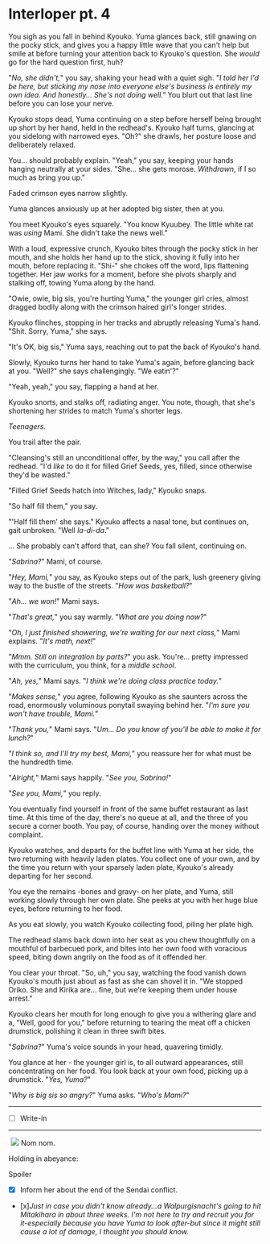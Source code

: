 # Interloper pt. 4

You sigh as you fall in behind Kyouko. Yuma glances back, still gnawing on the pocky stick, and gives you a happy little wave that you can't help but smile at before turning your attention back to Kyouko's question. She *would* go for the hard question first, huh?

"*No, she didn't,*" you say, shaking your head with a quiet sigh. "*I told her I'd be here, but sticking my nose into everyone else's business is entirely my own idea. And honestly... She's not doing well."* You blurt out that last line before you can lose your nerve.

Kyouko stops dead, Yuma continuing on a step before herself being brought up short by her hand, held in the redhead's. Kyouko half turns, glancing at you sidelong with narrowed eyes. "Oh?" she drawls, her posture loose and deliberately relaxed.

You... should probably explain. "Yeah," you say, keeping your hands hanging neutrally at your sides. "She... she gets morose. *Withdrawn*, if I so much as bring you up."

Faded crimson eyes narrow slightly.

Yuma glances anxiously up at her adopted big sister, then at you.

You meet Kyouko's eyes squarely. "You know Kyuubey. The little white rat was *using* Mami. She didn't take the news well."

With a loud, expressive crunch, Kyouko bites through the pocky stick in her mouth, and she holds her hand up to the stick, shoving it fully into her mouth, before replacing it. "Shi-" she chokes off the word, lips flattening together. Her jaw works for a moment, before she pivots sharply and stalking off, towing Yuma along by the hand.

"Owie, owie, big sis, you're hurting Yuma," the younger girl cries, almost dragged bodily along with the crimson haired girl's longer strides.

Kyouko flinches, stopping in her tracks and abruptly releasing Yuma's hand. "Shit. Sorry, Yuma," she says.

"It's OK, big sis," Yuma says, reaching out to pat the back of Kyouko's hand.

Slowly, Kyouko turns her hand to take Yuma's again, before glancing back at you. "Well?" she says challengingly. "We eatin'?"

"Yeah, yeah," you say, flapping a hand at her.

Kyouko snorts, and stalks off, radiating anger. You note, though, that she's shortening her strides to match Yuma's shorter legs.

*Teenagers.*

You trail after the pair.

"Cleansing's still an unconditional offer, by the way," you call after the redhead. "I'd *like* to do it for filled Grief Seeds, yes, filled, since otherwise they'd be wasted."

"Filled Grief Seeds hatch into Witches, lady," Kyouko snaps.

"So half fill them," you say.

"'Half fill them' she says." Kyouko affects a nasal tone, but continues on, gait unbroken. "Well *la-di-da*."

... She probably can't afford that, can she? You fall silent, continuing on.

"*Sabrina?*" Mami, of course.

"*Hey, Mami,*" you say, as Kyouko steps out of the park, lush greenery giving way to the bustle of the streets. "*How was basketball?*"

"*Ah... we won!*" Mami says.

"*That's great,*" you say warmly. "*What are you doing now?*"

"*Oh, I just finished showering, we're waiting for our next class,*" Mami explains. "*It's math, next!*"

"*Mmm. Still on integration by parts?*" you ask. You're... pretty impressed with the curriculum, you think, for a *middle school*.

"*Ah, yes,*" Mami says. "*I think we're doing class practice today.*"

"*Makes sense,*" you agree, following Kyouko as she saunters across the road, enormously voluminous ponytail swaying behind her. "*I'm sure you won't have trouble, Mami.*"

"*Thank you,*" Mami says. "*Um... Do you know of you'll be able to make it for lunch?*"

"*I think so, and I'll try my best, Mami,*" you reassure her for what must be the hundredth time.

"*Alright,*" Mami says happily. "*See you, Sabrina!*"

"*See you, Mami,*" you reply.

You eventually find yourself in front of the same buffet restaurant as last time. At this time of the day, there's no queue at all, and the three of you secure a corner booth. You pay, of course, handing over the money without complaint.

Kyouko watches, and departs for the buffet line with Yuma at her side, the two returning with heavily laden plates. You collect one of your own, and by the time you return with your sparsely laden plate, Kyouko's already departing for her second.

You eye the remains -bones and gravy- on her plate, and Yuma, still working slowly through her own plate. She peeks at you with her huge blue eyes, before returning to her food.

As you eat slowly, you watch Kyouko collecting food, piling her plate high.

The redhead slams back down into her seat as you chew thoughtfully on a mouthful of barbecued pork, and bites into her own food with voracious speed, biting down angrily on the food as of it offended her.

You clear your throat. "So, uh," you say, watching the food vanish down Kyouko's mouth just about as fast as she can shovel it in. "We stopped Oriko. She and Kirika are... fine, but we're keeping them under house arrest."

Kyouko clears her mouth for long enough to give you a withering glare and a, "Well, good for you," before returning to tearing the meat off a chicken drumstick, polishing it clean in three swift bites.

"*Sabrina?*" Yuma's voice sounds in your head, quavering timidly.

You glance at her - the younger girl is, to all outward appearances, still concentrating on her food. You look back at your own food, picking up a drumstick. "*Yes, Yuma?*"

"*Why is big sis so angry?*" Yuma asks. "*Who's Mami?*"

---

- [ ] Write-in

---

![](data:image/gif;base64,R0lGODlhAQABAIAAAAAAAP///yH5BAEAAAAALAAAAAABAAEAAAIBRAA7) ![](http://i.imgur.com/8Ds6bKb.gif)
Nom nom.

Holding in abeyance:

Spoiler

- [x] Inform her about the end of the Sendai conflict.
- [x]*Just in case you didn't know already...a Walpurgisnacht's going to hit Mitakihara in about three weeks. I'm not here to try and recruit you for it-especially because you have Yuma to look after-but since it might still cause a lot of damage, I thought you should know.*
